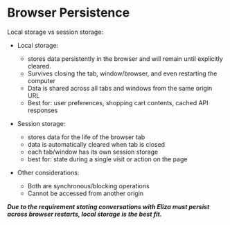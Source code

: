 # Browser Persistence

Local storage vs session storage:
- Local storage:
  - stores data persistently in the browser and will remain until explicitly cleared.
  - Survives closing the tab, window/browser, and even restarting the computer
  - Data is shared across all tabs and windows from the same origin URL
  - Best for: user preferences, shopping cart contents, cached API responses

- Session storage:
  - stores data for the life of the browser tab
  - data is automatically cleared when tab is closed
  - each tab/window has its own session storage
  - best for: state during a single visit or action on the page

- Other considerations:
  - Both are synchronous/blocking operations
  - Cannot be accessed from another origin

**_Due to the requirement stating conversations with Eliza must persist across browser restarts, 
local storage is the best fit._**
